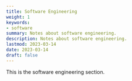 ```yaml
---
title: Software Engineering
weight: 1
keywords:
- software
summary: Notes about software engineering.
description: Notes about software engineering.
lastmod: 2023-03-14
date: 2023-03-14
draft: false
---
```


This is the software engineering section.